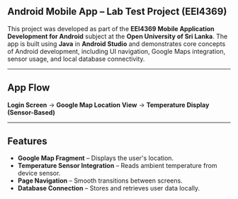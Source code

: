 ## Android Mobile App – Lab Test Project (EEI4369)

This project was developed as part of the **EEI4369 Mobile Application Development for Android** subject at the **Open University of Sri Lanka**. The app is built using **Java** in **Android Studio** and demonstrates core concepts of Android development, including UI navigation, Google Maps integration, sensor usage, and local database connectivity.

---

##  App Flow

**Login Screen** → **Google Map Location View** → **Temperature Display (Sensor-Based)**

---

## Features

-  **Google Map Fragment** – Displays the user's location.
-  **Temperature Sensor Integration** – Reads ambient temperature from device sensor.
-  **Page Navigation** – Smooth transitions between screens.
-  **Database Connection** – Stores and retrieves user data locally.
